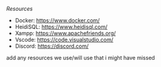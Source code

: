 *Resources*

* Docker: https://www.docker.com/
* HeidiSQL: https://www.heidisql.com/
* Xampp: https://www.apachefriends.org/
* Vscode: https://code.visualstudio.com/
* Discord: https://discord.com/

add any resources we use/will use that i might have missed
